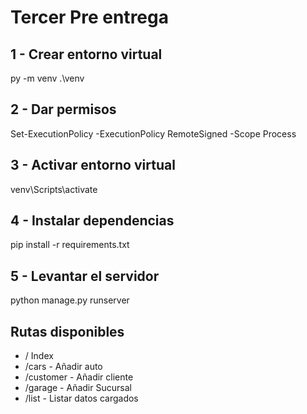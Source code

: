 # Tercer Pre entrega

## 1 - Crear entorno virtual

py -m venv .\venv

## 2 - Dar permisos

Set-ExecutionPolicy -ExecutionPolicy RemoteSigned -Scope Process

## 3 - Activar entorno virtual

venv\Scripts\activate

## 4 - Instalar dependencias

pip install -r requirements.txt

## 5 - Levantar el servidor

python manage.py runserver

## Rutas disponibles

- / Index
- /cars  - Añadir auto
- /customer - Añadir cliente
- /garage - Añadir Sucursal
- /list - Listar datos cargados